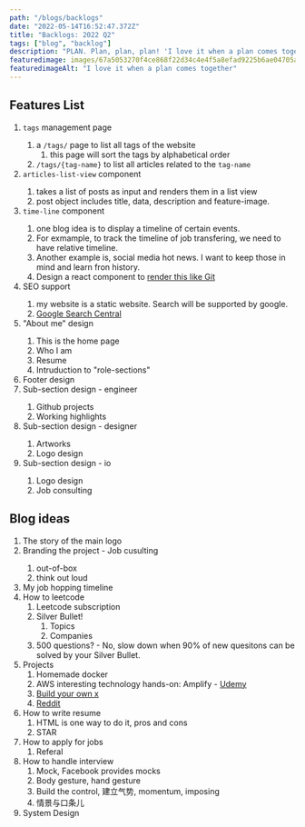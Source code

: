 ```yaml
---
path: "/blogs/backlogs"
date: "2022-05-14T16:52:47.372Z"
title: "Backlogs: 2022 Q2"
tags: ["blog", "backlog"]
description: "PLAN. Plan, plan, plan! 'I love it when a plan comes together.'"
featuredimage: images/67a5053270f4ce868f22d34c4e4f5a8efad9225b6ae04705a1cf0cee7c0c2079.png
featuredimageAlt: "I love it when a plan comes together"
---
```


## Features List
1. <done-marker /> `tags` management page
    1. a `/tags/` page to list all tags of the website
        1. this page will sort the tags by alphabetical order
    2. `/tags/{tag-name}` to list all articles related to the `tag-name`
2. <done-marker /> `articles-list-view` component
    1. takes a list of posts as input and renders them in a list view
    2. post object includes title, data, description and feature-image.
3. <critical-marker /> `time-line` component
    1. one blog idea is to display a timeline of certain events. 
    2. For exmample, to track the timeline of job transfering, we need to have relative timeline. 
    3. Another example is, social media hot news. I want to keep those in mind and learn fron history.
    4. <idea-marker /> Design a react component to [render this like Git](https://github.com/nicoespeon/gitgraph.js/tree/master/packages/gitgraph-react)
4. <low-marker /> SEO support
    1. my website is a static website. Search will be supported by google.
    2. [Google Search Central](https://developers.google.com/search/docs/beginner/intro-indexing)
5. <medium-marker /> "About me" design
    1. This is the home page
    2. Who I am
    3. Resume
    4. Intruduction to "role-sections"
6. <low-marker /> Footer design
7. <medium-marker /> Sub-section design - engineer
    1. Github projects
    2. Working highlights
8. <medium-marker /> Sub-section design - designer
    1. Artworks
    2. Logo design
9. <medium-marker /> Sub-section design - io
    1. Logo design
    2. Job consulting

## Blog ideas
1. The story of the main logo
2. <critical-marker />Branding the project - Job cusulting
    1. <idea-marker /> out-of-box
    2. <idea-marker /> think out loud
3. My job hopping timeline
4. How to leetcode
    1. Leetcode subscription
    2. Silver Bullet!
        1. Topics
        2. Companies
    3. 500 questions? - No, slow down when 90% of new quesitons can be solved by your Silver Bullet.
5. Projects
    1. Homemade docker
    2. AWS interesting technology hands-on: Amplify - [Udemy](https://www.udemy.com/course/serverless-react-with-aws-amplify/)
    3. [Build your own x](https://github.com/codecrafters-io/build-your-own-x)
    4. [Reddit](https://www.reddit.com/r/csMajors/comments/uowh05/people_who_got_good_jobsinternships_share_your/?utm_source=share&utm_medium=ios_app&utm_name=iossmf)
6. How to write resume
    1. HTML is one way to do it, pros and cons
    2. STAR
7. How to apply for jobs
    1. Referal
8. How to handle interview
    1. Mock, Facebook provides mocks
    2. Body gesture, hand gesture
    3. Build the control, 建立气势, momentum, imposing
    4. 情景与口条儿
9. System Design
